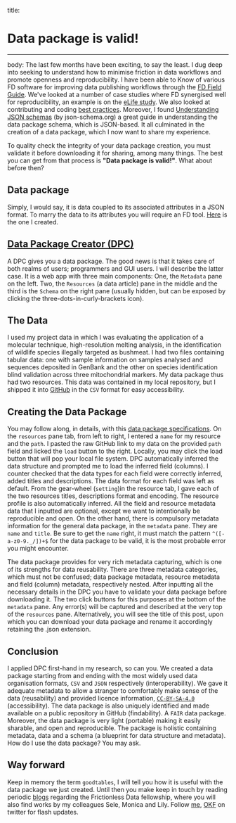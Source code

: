 title: 
# Data package is valid!
---
body:
The last few months have been exciting, to say the least. I dug deep into seeking to understand how to minimise friction in data workflows and promote openness and reproducibility. I have been able to Know of various FD software for improving data publishing workflows through the [FD Field Guide](http://fellows.frictionlessdata.io/blog/). We've looked at a number of case studies where FD synergised well for reproducibility, an example is on the [eLife study](https://frictionlessdata.io/articles/elife/). We also looked at contributing and coding [best practices](https://github.com/okfn/coding-standards). Moreover, I found [Understanding JSON schemas](https://json-schema.org/understanding-json-schema/about.html#about) (by json-schema.org) a great guide in understanding the data package schema, which is JSON-based. It all culminated in the creation of a data package, which I now want to share my experience.

To quality check the integrity of your data package creation, you must validate it before downloading it for sharing, among many things. The best you can get from that process is **"Data package is valid!"**. What about before then? 

## Data package
Simply, I would say, it is data coupled to its associated attributes in a JSON format. To marry the data to its attributes you will require an FD tool. [Here](https://github.com/ousodaniel/FrictionlessDataFellowship/blob/master/datapackage-hrma_validation.json) is the one I created.

## [Data Package Creator (DPC)](http://create.frictionlessdata.io/)
A DPC gives you a data package. The good news is that it takes care of both realms of users; programmers and GUI users. I will describe the latter case. It is a web app with three main components: One, the `Metadata` pane on the left. Two, the `Resources` (a data article) pane in the middle and the third is the `Schema` on the right pane (usually hidden, but can be exposed by clicking the three-dots-in-curly-brackets icon).

## The Data
I used my project data in which I was evaluating the application of a molecular technique, high-resolution melting analysis, in the identification of wildlife species illegally targeted as bushmeat. I had two files containing tabular data: one with sample information on samples analysed and sequences deposited in GenBank and the other on species identification blind validation across three mitochondrial markers. My data package thus had two resources. This data was contained in my local repository, but I shipped it into [GitHub](https://github.com/ousodaniel/data) in the `CSV` format for easy accessibility. 

## Creating the Data Package
You may follow along, in details, with this [data package specifications](https://frictionlessdata.io/specs/data-package/). On the `resources` pane tab, from left to right, I entered a `name` for my resource and the `path`. I pasted the raw GitHub link to my data on the provided `path` field and licked the `load` button to the right. Locally, you may click the load button that will pop your local file system. DPC automatically inferred the data structure and prompted me to load the inferred field (columns). I counter checked that the data types for each field were correctly inferred, added titles and descriptions. The data format for each field was left as default. From the gear-wheel (`setting`)in the resource tab, I gave each of the two resources titles, descriptions format and encoding. The resource profile is also automatically inferred. All the field and resource metadata data that I inputted are optional, except we want to intentionally be reproducible and open. On the other hand, there is compulsory metadata information for the general data package, in the `metadata` pane. They are `name` and `title`. Be sure to get the `name` right, it must match the pattern `^([-a-z0-9._/])+$` for the data package to be valid, it is the most probable error you might encounter.

The data package provides for very rich metadata capturing, which is one of its strengths for data reusability. There are three metadata categories, which must not be confused; data package metadata, resource metadata and field (column) metadata, respectively nested. After inputting all the necessary details in the DPC you have to validate your data package before downloading it. The two click buttons for this purposes at the bottom of the `metadata` pane. Any error(s) will be captured and described at the very top of the `resources` pane. Alternatively, you will see the title of this post, upon which you can download your data package and rename it accordingly retaining the .json extension.

## Conclusion
I applied DPC first-hand in my research, so can you. We created a data package starting from and ending with the most widely used data organisation formats, `CSV` and `JSON` respectively (interoperability). We gave it adequate metadata to allow a stranger to comfortably make sense of the data (reusability) and provided licence information, [`CC-BY-SA-4.0`](https://creativecommons.org/licenses/by-sa/4.0/) (accessibility). The data package is also uniquely identified and made available on a public repository in GitHub (findability).  A `FAIR` data package. Moreover, the data package is very light (portable) making it easily sharable, and open and reproducible. The package is holistic containing metadata, data and a schema (a blueprint for data structure and metadata). How do I use the data package? You may ask.

## Way forward
Keep in memory the term `goodtables`, I will tell you how it is useful with the data package we just created. Until then you make keep in touch by reading periodic [blogs](http://fellows.frictionlessdata.io/blog/) regarding the Frictionless Data fellowship, where you will also find works by my colleagues Sele, Monica and Lily. Follow [me](https://twitter.com/ousodanos), [OKF](https://twitter.com/OKFN) on twitter for flash updates.
